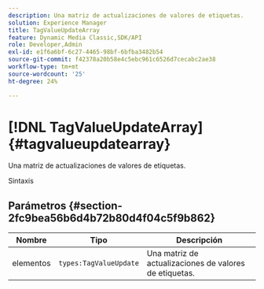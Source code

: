 ```yaml
---
description: Una matriz de actualizaciones de valores de etiquetas.
solution: Experience Manager
title: TagValueUpdateArray
feature: Dynamic Media Classic,SDK/API
role: Developer,Admin
exl-id: e1f6a6bf-6c27-4465-98bf-6bfba3482b54
source-git-commit: f42378a20b58e4c5ebc961c6526d7cecabc2ae38
workflow-type: tm+mt
source-wordcount: '25'
ht-degree: 24%

---
```


# [!DNL TagValueUpdateArray]{#tagvalueupdatearray}

Una matriz de actualizaciones de valores de etiquetas.

Sintaxis

## Parámetros {#section-2fc9bea56b6d4b72b80d4f04c5f9b862}

| Nombre | Tipo | Descripción |
|---|---|---|
| elementos | `types:TagValueUpdate` | Una matriz de actualizaciones de valores de etiquetas. |
